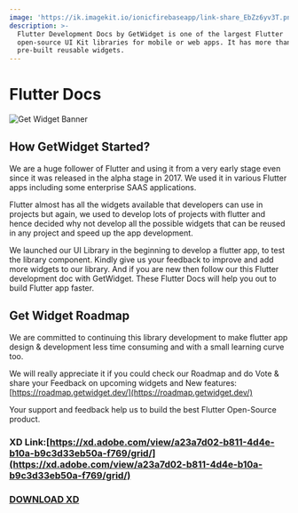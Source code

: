 ```yaml
---
image: 'https://ik.imagekit.io/ionicfirebaseapp/link-share_EbZz6yv3T.png'
description: >-
  Flutter Development Docs by GetWidget is one of the largest Flutter
  open-source UI Kit libraries for mobile or web apps. It has more than 1000+
  pre-built reusable widgets.
---
```


# Flutter Docs

![Get Widget Banner](https://ik.imagekit.io/ionicfirebaseapp/getwidget/docs/tr:w-800,f-auto/link-share_aT-cHzGY9.png)

## How GetWidget Started?

We are a huge follower of Flutter and using it from a very early stage even since it was released in the alpha stage in 2017. We used it in various Flutter apps including some enterprise SAAS applications.

Flutter almost has all the widgets available that developers can use in projects but again, we used to develop lots of projects with flutter and hence decided why not develop all the possible widgets that can be reused in any project and speed up the app development.

We launched our UI Library in the beginning to develop a flutter app, to test the library component. Kindly give us your feedback to improve and add more widgets to our library. And if you are new then follow our this Flutter development doc with GetWidget. These Flutter Docs will help you out to build Flutter app faster.

## Get Widget Roadmap

We are committed to continuing this library development to make flutter app design & development less time consuming and with a small learning curve too.

We will really appreciate it if you could check our Roadmap and do Vote & share your Feedback on upcoming widgets and New features: [https://roadmap.getwidget.dev/](https://roadmap.getwidget.dev/)

Your support and feedback help us to build the best Flutter Open-Source product.

### XD Link:[https://xd.adobe.com/view/a23a7d02-b811-4d4e-b10a-b9c3d33eb50a-f769/grid/](https://xd.adobe.com/view/a23a7d02-b811-4d4e-b10a-b9c3d33eb50a-f769/grid/)

### [DOWNLOAD XD](https://drive.google.com/file/d/1vX7vT7soJS3weh7T8qWCTrmaA7_C-tDH/view?usp=sharing)

### 



